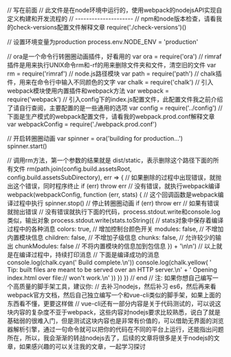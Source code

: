 // 写在前面
// 此文件是在node环境中运行的，使用webpack的nodejsAPI实现自定义构建和开发流程的
// ---------------------
// npm和node版本检查，请看我的check-versions配置文件解释文章
require('./check-versions')()

// 设置环境变量为production
process.env.NODE_ENV = 'production'

// ora是一个命令行转圈圈动画插件，好看用的
var ora = require('ora')
// rimraf插件是用来执行UNIX命令rm和-rf的用来删除文件夹和文件，清空旧的文件
var rm = require('rimraf')
// node.js路径模块
var path = require('path')
// chalk插件，用来在命令行中输入不同颜色的文字
var chalk = require('chalk')
// 引入webpack模块使用内置插件和webpack方法
var webpack = require('webpack')
// 引入config下的index.js配置文件，此配置文件我之前介绍了请自行查阅，主要配置的是一些通用的选项
var config = require('../config')
// 下面是生产模式的webpack配置文件，请看我的webpack.prod.conf解释文章
var webpackConfig = require('./webpack.prod.conf')

// 开启转圈圈动画
var spinner = ora('building for production...')
spinner.start()

// 调用rm方法，第一个参数的结果就是 dist/static，表示删除这个路径下面的所有文件
rm(path.join(config.build.assetsRoot, config.build.assetsSubDirectory), err => {
  // 如果删除的过程中出现错误，就抛出这个错误，同时程序终止
  if (err) throw err
  // 没有错误，就执行webpack编译
  webpack(webpackConfig, function (err, stats) {
    // 这个回调函数是webpack编译过程中执行
    spinner.stop() // 停止转圈圈动画
    if (err) throw err // 如果有错误就抛出错误
    // 没有错误就执行下面的代码，process.stdout.write和console.log类似，输出对象
    process.stdout.write(stats.toString({
      // stats对象中保存着编译过程中的各种消息
      colors: true, // 增加控制台颜色开关
      modules: false, // 不增加内置模块信息
      children: false, // 不增加子级信息
      chunks: false, // 允许较少的输出
      chunkModules: false // 不将内置模块的信息加到包信息
    }) + '\n\n')
    // 以上就是在编译过程中，持续打印消息
    // 下面是编译成功的消息
    console.log(chalk.cyan('  Build complete.\n'))
    console.log(chalk.yellow(
      '  Tip: built files are meant to be served over an HTTP server.\n' +
      '  Opening index.html over file:// won\'t work.\n'
    ))
  })
})
// end 
// 注: 如果你想自己编写一个高质量的脚手架工具，建议你: 
// 去补习nodejs，然后补习 es6，然后再来看webpack官方文档，然后自己独立编写一个和vue-cli类似的脚手架，如果上面的东西看不懂，更要这样做
// vue-cli还有一部分内容是关于代码测试的，可以说这块内容的复杂度不亚于webpack，这些内容对nodejs要求比较熟悉，说白了就是基础弱的很难入门，但是测试这块内容也是非常有价值的，可以借助无界面的浏览器解析引擎，通过一句命令就可以把你的代码在不同的平台上运行，还能指出问题所在，所以，我会渐渐的转战nodejs去了，后续的文章将很多是关于nodejs的文章，如果感兴趣的可以关注我的文章，一起学习探讨
